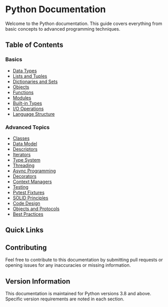 # Python Documentation

Welcome to the Python documentation. This guide covers everything from basic concepts to advanced programming techniques.

## Table of Contents

### Basics
- [Data Types](basics/data_types.md)
- [Lists and Tuples](basics/lists_tuples.md)
- [Dictionaries and Sets](basics/dictionaries_sets.md)
- [Objects](basics/objects.md)
- [Functions](basics/functions.md)
- [Modules](basics/modules.md)
- [Built-in Types](basics/builtins.md)
- [I/O Operations](basics/io.md)
- [Language Structure](basics/structure.md)

### Advanced Topics
- [Classes](advanced/classes.md)
- [Data Model](advanced/data_model.md)
- [Descriptors](advanced/descriptors.md)
- [Iterators](advanced/iterators.md)
- [Type System](advanced/type_system.md)
- [Threading](advanced/threading.md)
- [Async Programming](advanced/async.md)
- [Decorators](advanced/decorators.md)
- [Context Managers](advanced/context_managers.md)
- [Testing](advanced/testing.md)
- [Pytest Fixtures](advanced/pytest_fixtures.md)
- [SOLID Principles](advanced/solid.md)
- [Code Design](advanced/code_design.md)
- [Objects and Protocols](advanced/objects.md)
- [Best Practices](advanced/best_practices.md)

## Quick Links

## Contributing

Feel free to contribute to this documentation by submitting pull requests or opening issues for any inaccuracies or missing information.

## Version Information

This documentation is maintained for Python versions 3.8 and above. Specific version requirements are noted in each section. 